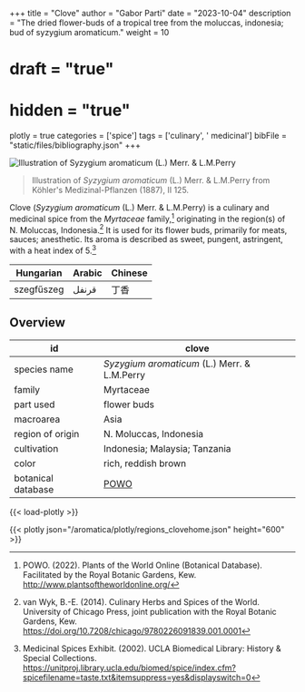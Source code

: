 +++
title = "Clove"
author = "Gabor Parti"
date = "2023-10-04"
description = "The dried flower-buds of a tropical tree from the moluccas, indonesia; bud of syzygium aromaticum."
weight = 10
# draft = "true"
# hidden = "true"
plotly = true
categories = ['spice']
tags = ['culinary', ' medicinal']
bibFile = "static/files/bibliography.json"
+++

![Illustration of *Syzygium aromaticum* (L.) Merr. \& L.M.Perry](/images/illustrations/clove.png?width=25vw "Illustration of *Syzygium aromaticum* (L.) Merr. \& L.M.Perry from Köhler's Medizinal-Pflanzen (1887), II 125.")

>Illustration of *Syzygium aromaticum* (L.) Merr. \& L.M.Perry from Köhler's Medizinal-Pflanzen (1887), II 125.

Clove (*Syzygium aromaticum* (L.) Merr. \& L.M.Perry) is a culinary and medicinal spice from the *Myrtaceae* family,[^powo] originating in the region(s) of N. Moluccas, Indonesia.[^van_wyk_culinary_2014] It is used for its flower buds, primarily for meats, sauces; anesthetic. Its aroma is described as sweet, pungent, astringent, with a heat index of 5.[^ucla_medicinal_2002]

| Hungarian|Arabic|Chinese|
|----------|------|-------|
|szegfűszeg| قرنفل|   丁香  |

## Overview

|        id        |                       clove                       |
|------------------|---------------------------------------------------|
|   species name   |   *Syzygium aromaticum* (L.) Merr. \& L.M.Perry   |
|      family      |                     Myrtaceae                     |
|     part used    |                    flower buds                    |
|     macroarea    |                        Asia                       |
| region of origin |               N. Moluccas, Indonesia              |
|    cultivation   |           Indonesia; Malaysia; Tanzania           |
|       color      |                rich, reddish brown                |
|botanical database|[POWO](https://powo.science.kew.org/taxon/601421-1)|

{{< load-plotly >}}

{{< plotly json="/aromatica/plotly/regions_clovehome.json" height="600" >}}

[^powo]: POWO. (2022). Plants of the World Online (Botanical Database). Facilitated by the Royal Botanic Gardens, Kew. http://www.plantsoftheworldonline.org/
[^van_wyk_culinary_2014]: van Wyk, B.-E. (2014). Culinary Herbs and Spices of the World. University of Chicago Press, joint publication with the Royal Botanic Gardens, Kew. https://doi.org/10.7208/chicago/9780226091839.001.0001
[^ucla_medicinal_2002]: Medicinal Spices Exhibit. (2002). UCLA Biomedical Library: History & Special Collections. https://unitproj.library.ucla.edu/biomed/spice/index.cfm?spicefilename=taste.txt&itemsuppress=yes&displayswitch=0

